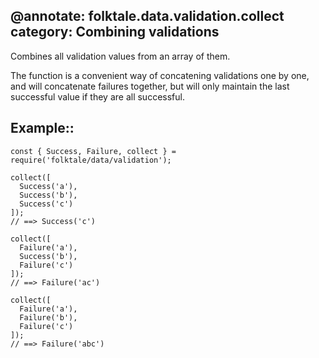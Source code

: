 @annotate: folktale.data.validation.collect
category: Combining validations
---

Combines all validation values from an array of them.

The function is a convenient way of concatening validations one by one, and will concatenate failures together, but will only maintain the last successful value if they are all successful.


## Example::

    const { Success, Failure, collect } = require('folktale/data/validation');

    collect([
      Success('a'),
      Success('b'),
      Success('c')
    ]);
    // ==> Success('c')

    collect([
      Failure('a'),
      Success('b'),
      Failure('c')
    ]);
    // ==> Failure('ac')

    collect([
      Failure('a'),
      Failure('b'),
      Failure('c')
    ]);
    // ==> Failure('abc')